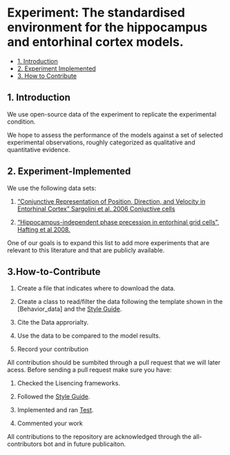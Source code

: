 # Experiment: The  standardised environment for the hippocampus and entorhinal cortex models. 


* [1. Introduction](#1-Introduction)
* [2. Experiment Implemented](#2-Experiment-Implemented)
* [3. How to Contribute](#3-How-to-Contribute)

## 1. Introduction

We use open-source data of the experiment to replicate the experimental condition.

 We hope to assess the performance of the models against a set of selected experimental observations, roughly categorized as qualitative and quantitative evidence.

## 2. Experiment-Implemented

We use the following data sets:

1. [“Conjunctive Representation of Position, Direction, and Velocity in Entorhinal Cortex” Sargolini et al. 2006 Conjuctive cells](https://pubmed.ncbi.nlm.nih.gov/16675704/)

2. [“Hippocampus-independent phase precession in entorhinal grid cells”, Hafting et al 2008.](https://www.nature.com/articles/nature06957)
   
One of our goals is to expand this list to add more experiments that are relevant to this literature and that are publicly available.

## 3.How-to-Contribute


1. Create a file that indicates where to download the data.

2. Create a class to read/filter the data following the template shown in the [Behavior_data] and the [Style Guide](https://github.com/ClementineDomine/EHC_model_comparison/tree/main/Documents).

3. Cite the Data approrialty.

4. Use the data to be compared to the model results.

5. Record your contribution


All contribution should be sumbited through a pull request that we will later acess. 
Before sending a pull request make sure you have:
1. Checked the Lisencing frameworks. 

2. Followed the [Style Guide](https://github.com/ClementineDomine/EHC_model_comparison/tree/main/Documents).

3. Implemented and ran [Test](https://github.com/ClementineDomine/EHC_model_comparison/tree/main/sehec/test).

4. Commented your work 

All contributions to the repository are acknowledged through the all-contributors bot and in future publicaiton.



